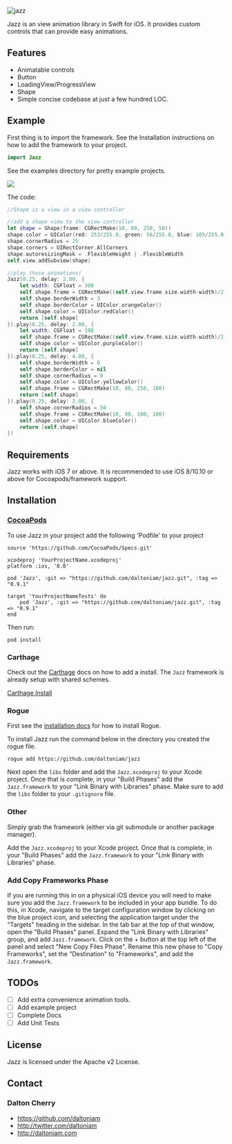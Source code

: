 ![jazz](http://vignette2.wikia.nocookie.net/transformers/images/c/cf/MovieJazz_promorender.jpg/revision/latest?cb=20080410230836)

Jazz is an view animation library in Swift for iOS. It provides custom controls that can provide easy animations.

## Features

- Animatable controls
- Button
- LoadingView/ProgressView
- Shape
- Simple concise codebase at just a few hundred LOC.

## Example

First thing is to import the framework. See the Installation instructions on how to add the framework to your project.

```swift
import Jazz
```

See the examples directory for pretty example projects.

![](https://raw.githubusercontent.com/daltoniam/Jazz/assets/shapedemo.gif)

The code:

```swift
//Shape is a view in a view controller

//add a shape view to the view controller 
let shape = Shape(frame: CGRectMake(10, 80, 250, 50))
shape.color = UIColor(red: 253/255.0, green: 56/255.0, blue: 105/255.0, alpha: 1)
shape.cornerRadius = 25
shape.corners = UIRectCorner.AllCorners
shape.autoresizingMask = .FlexibleHeight | .FlexibleWidth
self.view.addSubview(shape)

//play those animations!
Jazz(0.25, delay: 2.00, {
    let width: CGFloat = 300
    self.shape.frame = CGRectMake((self.view.frame.size.width-width)/2, 80, width, 50)
    self.shape.borderWidth = 3
    self.shape.borderColor = UIColor.orangeColor()
    self.shape.color = UIColor.redColor()
    return [self.shape]
}).play(0.25, delay: 2.00, {
    let width: CGFloat = 100
    self.shape.frame = CGRectMake((self.view.frame.size.width-width)/2, 80, width, 50)
    self.shape.color = UIColor.purpleColor()
    return [self.shape]
}).play(0.25, delay: 4.00, {
    self.shape.borderWidth = 0
    self.shape.borderColor = nil
    self.shape.cornerRadius = 0
    self.shape.color = UIColor.yellowColor()
    self.shape.frame = CGRectMake(10, 80, 250, 100)
    return [self.shape]
}).play(0.25, delay: 2.00, {
    self.shape.cornerRadius = 50
    self.shape.frame = CGRectMake(10, 80, 100, 100)
    self.shape.color = UIColor.blueColor()
    return [self.shape]
})
```

## Requirements

Jazz works with iOS 7 or above. It is recommended to use iOS 8/10.10 or above for Cocoapods/framework support.

## Installation

### [CocoaPods](http://cocoapods.org/)

To use Jazz in your project add the following 'Podfile' to your project

    source 'https://github.com/CocoaPods/Specs.git'

    xcodeproj 'YourProjectName.xcodeproj'
    platform :ios, '8.0'

    pod 'Jazz', :git => "https://github.com/daltoniam/jazz.git", :tag => "0.9.1"

    target 'YourProjectNameTests' do
        pod 'Jazz', :git => "https://github.com/daltoniam/jazz.git", :tag => "0.9.1"
    end

Then run:

    pod install

### Carthage

Check out the [Carthage](https://github.com/Carthage/Carthage) docs on how to add a install. The `Jazz` framework is already setup with shared schemes.

[Carthage Install](https://github.com/Carthage/Carthage#adding-frameworks-to-an-application)

### Rogue

First see the [installation docs](https://github.com/acmacalister/Rogue) for how to install Rogue.

To install Jazz run the command below in the directory you created the rogue file.

```
rogue add https://github.com/daltoniam/jazz
```

Next open the `libs` folder and add the `Jazz.xcodeproj` to your Xcode project. Once that is complete, in your "Build Phases" add the `Jazz.framework` to your "Link Binary with Libraries" phase. Make sure to add the `libs` folder to your `.gitignore` file.

### Other

Simply grab the framework (either via git submodule or another package manager).

Add the `Jazz.xcodeproj` to your Xcode project. Once that is complete, in your "Build Phases" add the `Jazz.framework` to your "Link Binary with Libraries" phase.

### Add Copy Frameworks Phase

If you are running this in on a physical iOS device you will need to make sure you add the `Jazz.framework` to be included in your app bundle. To do this, in Xcode, navigate to the target configuration window by clicking on the blue project icon, and selecting the application target under the "Targets" heading in the sidebar. In the tab bar at the top of that window, open the "Build Phases" panel. Expand the "Link Binary with Libraries" group, and add `Jazz.framework`. Click on the + button at the top left of the panel and select "New Copy Files Phase". Rename this new phase to "Copy Frameworks", set the "Destination" to "Frameworks", and add the `Jazz.framework`.

## TODOs

- [ ] Add extra convenience animation tools.
- [ ] Add example project
- [ ] Complete Docs
- [ ] Add Unit Tests

## License

Jazz is licensed under the Apache v2 License.

## Contact

### Dalton Cherry
* https://github.com/daltoniam
* http://twitter.com/daltoniam
* http://daltoniam.com